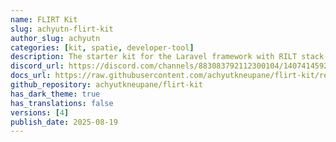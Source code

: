 ```yaml
---
name: FLIRT Kit
slug: achyutn-flirt-kit
author_slug: achyutn
categories: [kit, spatie, developer-tool]
description: The starter kit for the Laravel framework with RILT stack and Filament v4 as Admin Panel.
discord_url: https://discord.com/channels/883083792112300104/1407414592115576976
docs_url: https://raw.githubusercontent.com/achyutkneupane/flirt-kit/refs/heads/master/README.md
github_repository: achyutkneupane/flirt-kit
has_dark_theme: true
has_translations: false
versions: [4]
publish_date: 2025-08-19
---
```


